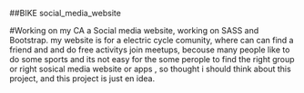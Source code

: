 ##BIKE social_media_website

#Working on my CA a Social media website, working on SASS and Bootstrap. my website is for a electric cycle comunity, where can can find a friend and and do free activitys join meetups, becouse many people like to do some sports and its not easy for the some perople to find the right group or right sosical media website or apps , so thought i should think about this project, and this project is just en idea.
